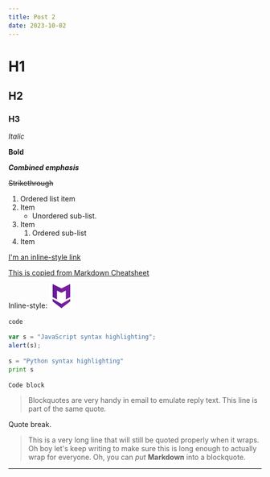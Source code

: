```yaml
---
title: Post 2
date: 2023-10-02
---
```


# H1

## H2

### H3

_Italic_

**Bold**

**_Combined emphasis_**

~~Strikethrough~~

1. Ordered list item
2. Item
   - Unordered sub-list.
3. Item
   1. Ordered sub-list
4. Item

[I'm an inline-style link](https://www.google.com)

[This is copied from Markdown Cheatsheet](https://github.com/adam-p/markdown-here/wiki/Markdown-Cheatsheet "Markdown Cheatsheet")

Inline-style:
![alt text](https://github.com/adam-p/markdown-here/raw/master/src/common/images/icon48.png "Logo Title Text 1")

`code`

```javascript
var s = "JavaScript syntax highlighting";
alert(s);
```

```python
s = "Python syntax highlighting"
print s
```

```
Code block
```

> Blockquotes are very handy in email to emulate reply text.
> This line is part of the same quote.

Quote break.

> This is a very long line that will still be quoted properly when it wraps. Oh boy let's keep writing to make sure this is long enough to actually wrap for everyone. Oh, you can _put_ **Markdown** into a blockquote.

---
